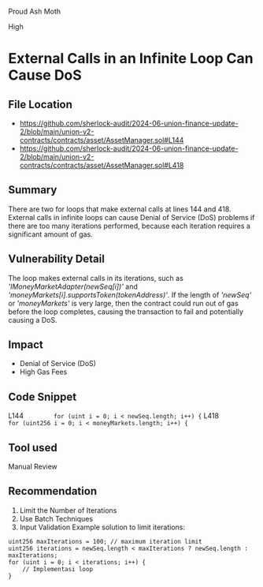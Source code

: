 Proud Ash Moth

High

# External Calls in an Infinite Loop Can Cause DoS

## File Location
- https://github.com/sherlock-audit/2024-06-union-finance-update-2/blob/main/union-v2-contracts/contracts/asset/AssetManager.sol#L144
- https://github.com/sherlock-audit/2024-06-union-finance-update-2/blob/main/union-v2-contracts/contracts/asset/AssetManager.sol#L418

## Summary
There are two for loops that make external calls at lines 144 and 418. External calls in infinite loops can cause Denial of Service (DoS) problems if there are too many iterations performed, because each iteration requires a significant amount of gas.

## Vulnerability Detail
The loop makes external calls in its iterations, such as _'IMoneyMarketAdapter(newSeq[i])'_ and _'moneyMarkets[i].supportsToken(tokenAddress)'_. If the length of _'newSeq'_ or _'moneyMarkets'_ is very large, then the contract could run out of gas before the loop completes, causing the transaction to fail and potentially causing a DoS.

## Impact
- Denial of Service (DoS)
- High Gas Fees

## Code Snippet
L144
`        for (uint i = 0; i < newSeq.length; i++) {`
L418
`            for (uint256 i = 0; i < moneyMarkets.length; i++) {`

## Tool used

Manual Review

## Recommendation
1. Limit the Number of Iterations
2. Use Batch Techniques
3. Input Validation
Example solution to limit iterations:
```solidity
uint256 maxIterations = 100; // maximum iteration limit
uint256 iterations = newSeq.length < maxIterations ? newSeq.length : maxIterations;
for (uint i = 0; i < iterations; i++) {
    // Implementasi loop
}
```

